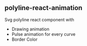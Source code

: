 ## polyline-react-animation

Svg polyline react component with
- Drawing animation
- Pulse animation for every curve
- Border Color

